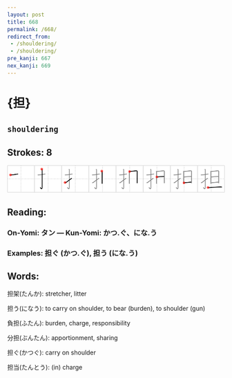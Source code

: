 ```yaml
---
layout: post
title: 668
permalink: /668/
redirect_from:
 - /shouldering/
 - /shouldering/
pre_kanji: 667
nex_kanji: 669
---
```


# {担}

## `shouldering`

## Strokes: 8

<div class="stroke"><img src="../images/E68B85.png" /></div>

## Reading:

### On-Yomi: タン &mdash; Kun-Yomi: かつ.ぐ、にな.う

### Examples: 担ぐ (かつ.ぐ), 担う (にな.う)

## Words:

担架(たんか): stretcher, litter

担う(になう): to carry on shoulder, to bear (burden), to shoulder (gun)

負担(ふたん): burden, charge, responsibility

分担(ぶんたん): apportionment, sharing

担ぐ(かつぐ): carry on shoulder

担当(たんとう): (in) charge
